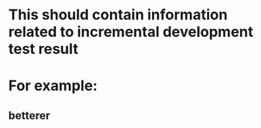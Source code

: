 # This should contain information related to incremental development test result
# For example: 
## betterer 

